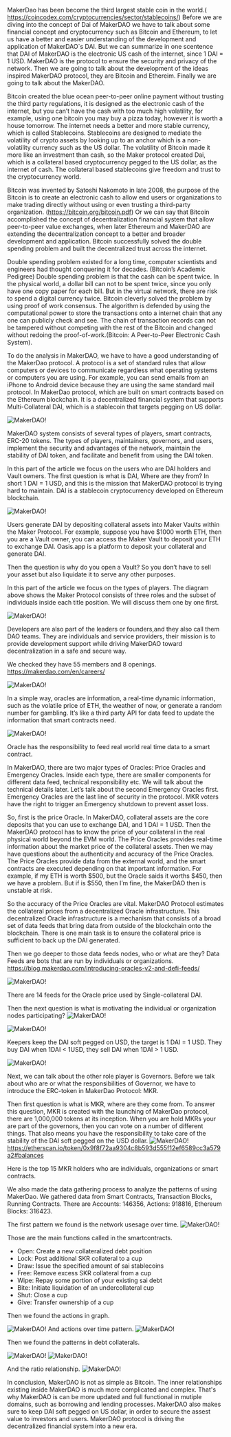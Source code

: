 
MakerDao has been become the third largest stable coin in the world.( https://coincodex.com/cryptocurrencies/sector/stablecoins/) Before we are diving into the concept of Dai of MakerDAO we have to talk about some financial concept and cryptocurrency such as Bitcoin and Ethereum, to let us have a better and easier understanding of the development and application of MakerDAO`s DAI. But we can summarize in one scentence that DAI of MakerDAO is the electronic US cash of the internet, since 1 DAI = 1 USD. MakerDAO is the protocol to ensure the security and privacy of the network. Then we are going to talk about the development of the ideas inspired MakerDAO protocol, they are Bitcoin and Ethereim. Finally we are going to talk about the MakerDAO.

Bitcoin created the blue ocean peer-to-peer online payment without trusting the third party regulations, it is designed as the electronic cash of the internet, but you can’t have the cash with too much high volatility, for example, using one bitcoin you may buy a pizza today, however it is worth a house tomorrow. The internet needs a better and more stable currency, which is called Stablecoins. Stablecoins are designed to mediate the volatility of crypto assets by looking up to an anchor which is a non-volatility currency such as the US dollar. The volatility of Bitcoin made it more like an investment than cash, so the Maker protocol created Dai, which is a collateral based cryptocurrency pegged  to the US dollar, as the internet of cash. The collateral based stablecoins give freedom and trust to the cryptocurrency world.

Bitcoin was invented by Satoshi Nakomoto in late 2008, the purpose of the Bitcoin is to create an electronic cash to allow end users or organizations to make trading directly without using or even trusting a third-party organization. (https://bitcoin.org/bitcoin.pdf) Or we can say that Bitcoin accomplished the concept of decentralization financial system that allow peer-to-peer value exchanges, when later Ethereum and MakerDAO are extending the decentralization concept to a better and broader development and application. Bitcoin successfully solved the double spending problem and built the decentralized trust across the internet.

Double spending problem existed for a long time, computer scientists and engineers had thought conquering it for decades. (Bitcoin’s Academic Pedigree) Double spending problem is that the cash can be spent twice. In the physical world, a dollar bill can not to be spent twice, since you only have one copy paper for each bill. But in the virtual network, there are risk to spend a digital currency twice. Bitcoin cleverly solved the problem by using proof of work consensus. The algorithm is defended by using the computational power to store the  transactions onto a internet chain that any one can publicly check and see. The chain of transaction records can not be tampered without competing with the rest of the Bitcoin and changed without redoing the proof-of-work.(Bitcoin: A Peer-to-Peer Electronic Cash System).


To do the analysis in MakerDAO, we have to have a good understanding of the MakerDao protocol.
A protocol is a set of standard rules that allow computers or devices to communicate regardless what operating systems or computers you are using. For example, you can send emails from an iPhone to Android device because they are using the same standard mail protocol.
In MakerDao protocol, which are built on smart contracts based on the Ethereum blockchain. It is a decentralized financial system that supports Multi-Collateral DAI, which is a stablecoin that targets pegging on US dollar.

![MakerDAO!](pics/Picture1.png "MakerDao Relationship")


MakerDAO system consists of several types of players, smart contracts, ERC-20 tokens. The types of players, maintainers, governors, and users, implement the security and advantages of the network, maintain the stability of DAI token, and facilitate and benefit from using the DAI token.

In this part of the article we focus on the users who are DAI holders and Vault owners.
The first question is what is DAI, Where are they from?
In short 1 DAI = 1 USD, and this is the mission that MakerDAO protocol is trying hard to maintain. DAI is a stablecoin cryptocurrency developed on Ethereum blockchain.

![MakerDAO!](pics/Picture2.png "MakerDao Relationship")

Users generate DAI by depositing collateral assets into Maker Vaults within the Maker Protocol.  For example, suppose you have $1000 worth ETH, then you are a Vault owner, you can access the Maker Vault to deposit your ETH to exchange DAI.
Oasis.app is a platform to deposit your collateral and generate DAI.

Then the question is why do you open a Vault?
So you don’t have to sell your asset but also liquidate it to serve any other purposes.

In this part of the article we focus on the types of players. The diagram above shows the Maker Protocol consists of three roles and the subset of individuals inside each title position. We will discuss them one by one first.

 ![MakerDAO!](pics/Picture3.png "MakerDao Relationship")

Developers are also part of the leaders or founders,and they also call them DAO teams. They are individuals and service providers, their mission is to provide development support while driving MakerDAO toward decentralization in a safe and secure way.

We checked they have 55 members and 8 openings. 
https://makerdao.com/en/careers/

 ![MakerDAO!](pics/Picture4.png "MakerDao Relationship")

In a simple way, oracles are information, a real-time dynamic information, such as the volatile price of ETH, the weather of now, or generate a random number for gambling. It’s like a third party API for data feed to update the information that smart contracts need.
 
 ![MakerDAO!](pics/Picture5.png "MakerDao Relationship")

Oracle has the responsibility to feed real world real time data to a smart contract. 

In MakerDAO, there are two major types of Oracles: Price Oracles and Emergency Oracles. Inside each type, there are smaller components for different data feed, technical responsibility etc. We will talk about the technical details later.
Let’s talk about the second Emergency Oracles first.
Emergency Oracles are the last line of security in the protocol. MKR voters have the right to trigger an Emergency shutdown to prevent asset loss.

So, first is the price Oracle.
In MakerDAO, collateral assets are the core deposits that you can use to exchange DAI, and 1 DAI = 1 USD.
Then the MakerDAO protocol has to know the price of your collateral in the real physical world beyond the EVM world.
The Price Oracles provides real-time information about the market price of the collateral assets.
Then we may have questions about the authenticity and accuracy of the Price Oracles. The Price Oracles provide data from the external world, and the smart contracts are executed depending on that important information. For example, if my ETH is worth $500, but the Oracle saids it worths $450, then we have a problem. But if is $550, then I’m fine, the MakerDAO then is unstable at risk.

So the accuracy of the Price Oracles are vital.
MakerDAO Protocol estimates the collateral prices from a decentralized Oracle infrastructure.
This decentralized Oracle infrastructure is a mechanism that consists of a broad set of data feeds that bring data from outside of the blockchain onto the blockchain.
There is one main task is to ensure the collateral price is sufficient to back up the DAI generated. 

Then we go deeper to those data feeds nodes, who or what are they?
Data Feeds are bots that are run by individuals or organizations.
https://blog.makerdao.com/introducing-oracles-v2-and-defi-feeds/

 ![MakerDAO!](pics/Picture6.png "MakerDao Relationship")

There are 14 feeds for the Oracle price used by Single-collateral DAI.

Then the next question is what is motivating the individual or organization nodes participating?
 ![MakerDAO!](pics/Picture7.png "MakerDao Relationship")
 

 ![MakerDAO!](pics/Picture8.png "MakerDao Relationship")
 
 Keepers keep the DAI soft pegged on USD, the target is 1 DAI = 1 USD. They buy DAI when 1DAI < 1USD, they sell DAI when 1DAI > 1 USD.

 ![MakerDAO!](pics/Picture9.png "MakerDao Relationship")

Next, we can talk about the other role player is Governors.
Before we talk about who are or what the responsibilities of Governor, we have to introduce the ERC-token in MakerDao Protocol: MKR.

Then first question is what is MKR, where are they come from. 
To answer this question, MKR is created with the launching of MakerDao protocol, there are 1,000,000 tokens at its inception. When you are hold MKRs your are part of the governors, then you can vote on a number of different things. That also means you have the responsibility to take care of the stability of the DAI soft pegged on the USD dollar.
 ![MakerDAO!](pics/Picture10.png "MakerDao Relationship")
https://etherscan.io/token/0x9f8f72aa9304c8b593d555f12ef6589cc3a579a2#balances

Here is the top 15 MKR holders who are individuals, organizations or smart contracts.

We also made the data gathering process to analyze the patterns of using MakerDao. We gathered data from Smart Contracts, Transaction Blocks, Running Contracts. There are Accounts: 146356, Actions: 918816, Ethereum Blocks: 316423.

The first pattern we found is the network usesage over time.
 ![MakerDAO!](/res/time.png "Network Usage over Time")

Those are the main functions called in the smartcontracts.

- Open: Create a new collateralized debt position
- Lock: Post additional SKR collateral to a cup
- Draw: Issue the specified amount of sai stablecoins
- Free: Remove excess SKR collateral from a cup
- Wipe: Repay some portion of your existing sai debt
- Bite: Initiate liquidation of an undercollateral cup
- Shut: Close a cup
- Give: Transfer ownership of a cup

Then we found the actions in graph.

![MakerDAO!](/res/actions.png "actions")
And actions over time pattern.
![MakerDAO!](/res/action_times.png "actions over Time")

Then we found the patterns in debt collaterals.

![MakerDAO!](/res/debt.png "debt collateral")
![MakerDAO!](/res/collateral.png "debt collateral2")

And the ratio relationship.
![MakerDAO!](/res/ratio.png "debt ratio")



In conclusion, MakerDAO is not as simple as Bitcoin. The inner relationships existing inside MakerDAO is much more complicated and complex. That's why MakerDAO is can be more updated and full functional in mutiple domains, such as borrowing and lending processes. MakerDAO also makes sure to keep DAI soft pegged on US dollar, in order to secure the assest value to investors and users. MakerDAO protocol is driving the decentralized financial system into a new era.




















